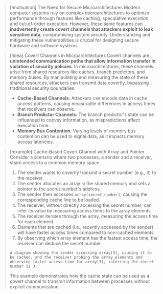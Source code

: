 > [!motivation] The Need for Secure Microarchitectures
> Modern computer systems rely on complex microarchitectures to optimize performance through features like caching, speculative execution, and out-of-order execution. However, these same features can **inadvertently create covert channels that attackers exploit to leak sensitive data**, compromising system security. Understanding and mitigating these vulnerabilities is crucial for designing secure hardware and software systems.

> [!idea] Covert Channels in Microarchitectures
> Covert channels are **unintended communication paths that allow information transfer in violation of security policies**. In microarchitectures, these channels arise from shared resources like caches, branch predictors, and memory buses. By manipulating and measuring the state of these shared resources, attackers can transmit data covertly, bypassing traditional security boundaries.
> - **Cache-Based Channels**: Attackers can encode data in cache access patterns, causing measurable differences in access times that receivers can observe.
> - **Branch Predictor Channels**: The branch predictor's state can be influenced to convey information, as mispredictions affect execution time.
> - **Memory Bus Contention**: Varying levels of memory bus contention can be used to signal data, as it impacts memory access latencies.

> [!example] Cache-Based Covert Channel with Array and Pointer
> Consider a scenario where two processes, a sender and a receiver, share access to a common memory space.
> 1. The sender wants to covertly transmit a secret number (e.g., 3) to the receiver.
> 2. The sender allocates an array in the shared memory and sets a pointer to the secret number's address.
> 3. The sender then accesses `array[secret_number]`, causing the corresponding cache line to be loaded.
> 4. The receiver, without directly accessing the secret number, can infer its value by measuring access times to the array elements.
> 5. The receiver iterates through the array, measuring the access time for each element.
> 6. Elements that are cached (i.e., recently accessed by the sender) will have faster access times compared to non-cached elements.
> 7. By observing which array element has the fastest access time, the receiver can deduce the secret number.
> 
> ```image_goes_here
> A diagram showing the sender accessing array[3], causing it to be cached, and the receiver probing the array elements and observing faster access time for array[3], inferring the secret number is 3.
> ```
>
> This example demonstrates how the cache state can be used as a covert channel to transmit information between processes without explicit communication.
